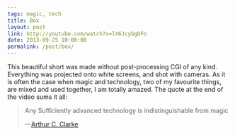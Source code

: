 ```yaml
---
tags: magic, tech
title: Box
layout: post
link: http://youtube.com/watch?v=lX6JcybgDFo
date: 2013-09-25 10:00:00
permalink: /post/box/
---
```


This beautiful short was made without post-processing CGI of any kind. Everything was projected onto white screens, and shot with cameras. As it is often the case when magic and technology, two of my favourite things, are mixed and used together, I am totally amazed. The quote at the end of the video sums it all:

> Any Sufficiently advanced technology is indistinguishable from magic
>
> —[Arthur C. Clarke][1]

[1]: http://en.wikipedia.org/wiki/Arthur_C._Clarke